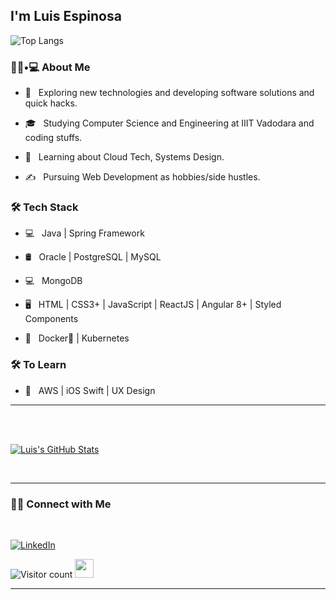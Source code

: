 ### <h2> I'm Luis Espinosa</h2>

![Top Langs](https://github-readme-stats.vercel.app/api/top-langs/?username=shivam0110&show_icons=true)

<h3> 👨🏻•💻 About Me </h3>



- 🤔 &nbsp; Exploring new technologies and developing software solutions and quick hacks.

- 🎓 &nbsp; Studying Computer Science and Engineering at IIIT Vadodara and coding stuffs.

- 🌱 &nbsp; Learning about Cloud Tech, Systems Design.

- ✍️ &nbsp; Pursuing Web Development as hobbies/side hustles.



<h3>🛠 Tech Stack</h3>



- 💻 &nbsp; Java | Spring Framework

- 🛢 &nbsp; Oracle | PostgreSQL | MySQL

- 💻 &nbsp; MongoDB

- 🖥 &nbsp; HTML | CSS3+ | JavaScript | ReactJS | Angular 8+ | Styled Components

- 🔧 &nbsp; Docker🐳 | Kubernetes


<h3>🛠 To Learn</h3>

- 🔧 &nbsp; AWS | iOS Swift | UX Design

<hr>



<br/><br/>

[![Luis's GitHub Stats](https://github-readme-stats.vercel.app/api?username=LuisEspinosa7&show_icons=true)](https://github.com/LuisEspinosa7)

<br/>



<hr>



<h3> 🤝🏻 Connect with Me </h3>

<br>



<p align="center">

<a href="https://www.linkedin.com/in/shivam-malpani-47a379198/"><img alt="LinkedIn" src="https://img.shields.io/badge/LinkedIn-Shivam%20Malpani-blue?style=flat-square&logo=linkedin"></a>

</p>




![Visitor count](https://visitor-badge.laobi.icu/badge?page_id=LuisEspinosa7.LuisEspinosa7)   <img src="https://media.giphy.com/media/dxn6fRlTIShoeBr69N/giphy.gif" width="30">





<hr>

